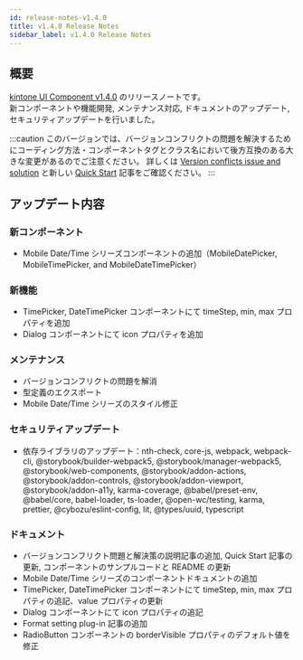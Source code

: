 ```yaml
---
id: release-notes-v1.4.0
title: v1.4.0 Release Notes
sidebar_label: v1.4.0 Release Notes
---
```


## 概要

[kintone UI Component v1.4.0](https://github.com/kintone-labs/kintone-ui-component/releases/tag/v1.4.0) のリリースノートです。<br/>
新コンポーネントや機能開発, メンテナンス対応, ドキュメントのアップデート, セキュリティアップデートを行いました。

:::caution
このバージョンでは、バージョンコンフリクトの問題を解決するためにコーディング方法・コンポーネントタグとクラス名において後方互換のある大きな変更があるのでご注意ください。
詳しくは [Version conflicts issue and solution](../guides/version-conflicts-issue-solution) と新しい [Quick Start](../getting-started/quick-start) 記事をご確認ください。
:::
## アップデート内容
### 新コンポーネント
- Mobile Date/Time シリーズコンポーネントの追加（MobileDatePicker, MobileTimePicker, and MobileDateTimePicker）
### 新機能
- TimePicker, DateTimePicker コンポーネントにて timeStep, min, max プロパティを追加
- Dialog コンポーネントにて icon プロパティを追加
### メンテナンス
- バージョンコンフリクトの問題を解消
- 型定義のエクスポート
- Mobile Date/Time シリーズのスタイル修正
### セキュリティアップデート
- 依存ライブラリのアップデート：nth-check, core-js, webpack, webpack-cli, @storybook/builder-webpack5, @storybook/manager-webpack5, @storybook/web-components, @storybook/addon-actions, @storybook/addon-controls, @storybook/addon-viewport, @storybook/addon-a11y, karma-coverage, @babel/preset-env, @babel/core, babel-loader, ts-loader, @open-wc/testing, karma, prettier, @cybozu/eslint-config, lit, @types/uuid, typescript

### ドキュメント
- バージョンコンフリクト問題と解決策の説明記事の追加, Quick Start 記事の更新, コンポーネントのサンプルコードと README の更新
- Mobile Date/Time シリーズのコンポーネントドキュメントの追加
- TimePicker, DateTimePicker コンポーネントにて timeStep, min, max プロパティの追記、value プロパティの更新
- Dialog コンポーネントにて icon プロパティの追記
- Format setting plug-in 記事の追加
- RadioButton コンポーネントの borderVisible プロパティのデフォルト値を修正